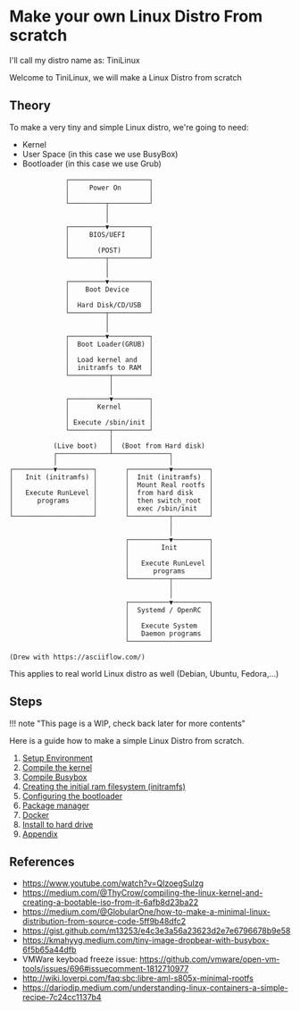 # Make your own Linux Distro From scratch

I'll call my distro name as: TiniLinux

Welcome to TiniLinux, we will make a Linux Distro from scratch

## Theory

To make a very tiny and simple Linux distro, we're going to need:

* Kernel
* User Space (in this case we use BusyBox)
* Bootloader (in this case we use Grub)

```
              ┌────────────────────┐                     
              │     Power On       │                     
              │                    │                     
              └─────────┬──────────┘                     
                        │                                
                        │                                
              ┌─────────▼──────────┐                     
              │     BIOS/UEFI      │                     
              │                    │                     
              │       (POST)       │                     
              └─────────┬──────────┘                     
                        │                                
                        │                                
              ┌─────────▼──────────┐                     
              │    Boot Device     │                     
              │                    │                     
              │  Hard Disk/CD/USB  │                     
              └─────────┬──────────┘                     
                        │                                
                        │                                
              ┌─────────▼──────────┐                     
              │  Boot Loader(GRUB) │                     
              │                    │                     
              │  Load kernel and   │                     
              │  initramfs to RAM  │                     
              └──────────┬─────────┘                     
                         │                               
                         │                               
              ┌──────────▼─────────┐                     
              │       Kernel       │                     
              │                    │                     
              │ Execute /sbin/init │                     
              └──────────┬─────────┘                     
                         │                               
           (Live boot)   │  (Boot from Hard disk)        
           ┌─────────────┴──────────────┐                
           │                            │                
┌──────────▼─────────┐       ┌──────────▼─────────┐      
│   Init (initramfs) │       │  Init (initramfs)  │      
│                    │       │  Mount Real rootfs │      
│   Execute RunLevel │       │  from hard disk    │      
│      programs      │       │  then switch_root  │      
│                    │       │  exec /sbin/init   │      
└────────────────────┘       └──────────┬─────────┘      
                                        │                
                                        │                
                             ┌──────────▼─────────┐      
                             │        Init        │      
                             │                    │      
                             │   Execute RunLevel │      
                             │      programs      │      
                             └──────────┬─────────┘      
                                        │                
                                        │                
                             ┌──────────▼─────────┐      
                             │  Systemd / OpenRC  │      
                             │                    │      
                             │   Execute System   │      
                             │   Daemon programs  │      
                             └────────────────────┘      
                                                         
(Drew with https://asciiflow.com/)
```

This applies to real world Linux distro as well (Debian, Ubuntu, Fedora,...)

## Steps

!!! note "This page is a WIP, check back later for more contents"

Here is a guide how to make a simple Linux Distro from scratch.

1. [Setup Environment](1-setup-env.md)  
2. [Compile the kernel](2-kernel.md)  
3. [Compile Busybox](3-busybox.md)  
4. [Creating the initial ram filesystem (initramfs)](4-initramfs.md)  
5. [Configuring the bootloader](5-bootloader.md)  
6. [Package manager](6-package-manager.md)  
7. [Docker](7-docker.md)  
8. [Install to hard drive](8-install-to-hard-drive.md)  
99. [Appendix](99-appendix.md)  

## References

* https://www.youtube.com/watch?v=QlzoegSuIzg
* https://medium.com/@ThyCrow/compiling-the-linux-kernel-and-creating-a-bootable-iso-from-it-6afb8d23ba22
* https://medium.com/@GlobularOne/how-to-make-a-minimal-linux-distribution-from-source-code-5ff9b48dfc2
* https://gist.github.com/m13253/e4c3e3a56a23623d2e7e6796678b9e58
* https://kmahyyg.medium.com/tiny-image-dropbear-with-busybox-6f5b65a44dfb
* VMWare keyboad freeze issue: https://github.com/vmware/open-vm-tools/issues/696#issuecomment-1812710977
* http://wiki.loverpi.com/faq:sbc:libre-aml-s805x-minimal-rootfs
* https://dariodip.medium.com/understanding-linux-containers-a-simple-recipe-7c24cc1137b4

